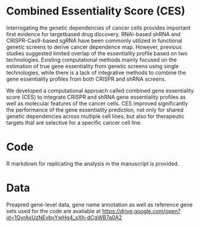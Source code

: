 # Combined Essentiality Score (CES)

Interrogating the genetic dependencies of cancer cells provides important first evidence for targetbased drug discovery. RNAi-based shRNA and CRISPR-Cas9-based sgRNA have been commonly utilized in functional genetic screens to derive cancer dependence map. However, previous studies suggested limited overlap of the essentiality profile based on two technologies. Existing computational methods mainly focused on the estimation of true gene essentiality from genetic screens using single technologies, while there is a lack of integrative methods to combine the gene essentiality profiles from both CRISPR and shRNA screens.

We developed a computational approach called combined gene essentiality score (CES) to integrate CRISPR and shRNA gene essentiality profiles as well as molecular features of the cancer cells. CES improved significantly the performance of the gene essentiality prediction, not only for shared genetic dependencies across multiple cell lines, but also for therapeutic targets that are selective for a specific cancer cell line.

# Code 
R markdown for replicating the analysis in the manuscript is provided.

# Data
Preapred gene-level data, gene name annotation as well as reference gene sets used for the code are avaliable at https://drive.google.com/open?id=1QyrAxUzNEvbvYwHg4_xXh-dCgWB7a0A2



